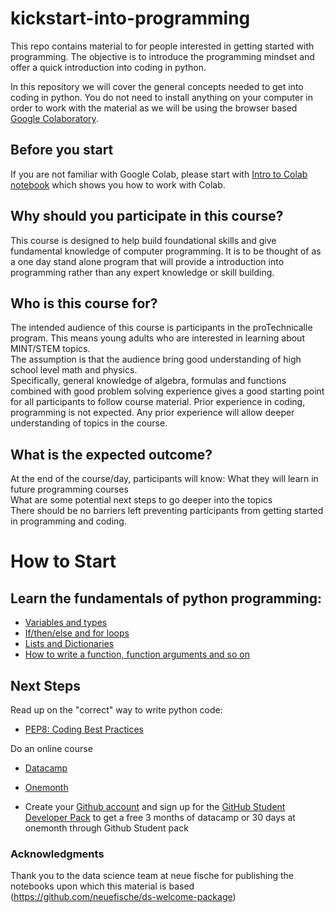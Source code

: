 # kickstart-into-programming
This repo contains material to for people interested in getting started with programming. The objective is to introduce the programming mindset and offer a quick introduction into coding in python.

In this repository we will cover the general concepts needed to get into coding in python. You do not need to install anything on your computer in order to work with the material as we will be using the browser based [Google Colaboratory](https://colab.research.google.com/).

## Before you start
If you are not familiar with Google Colab, please start with [Intro to Colab notebook](Intro_to_Colab.ipynb) which shows you how to work with Colab.

## Why should you participate in this course?
This course is designed to help build foundational skills and give fundamental knowledge of computer programming. It is to be thought of as a one day stand alone program that will provide a introduction into programming rather than any expert knowledge or skill building.

## Who is this course for?
The intended audience of this course is participants in the proTechnicalle program. 
This means young adults who are interested in learning about MINT/STEM topics.  
The assumption is that the audience bring good understanding of high school level math and physics.  
Specifically, general knowledge of algebra, formulas and functions combined with good problem solving experience gives a good starting point for all participants to follow course material.
Prior experience in coding, programming is not expected. Any prior experience will allow deeper understanding of topics in the course.

## What is the expected outcome?
At the end of the course/day, participants will know:
What they will learn in future programming courses  
What are some potential next steps to go deeper into the topics  
There should be no barriers left preventing participants from getting started in programming and coding.

# How to Start
## Learn the fundamentals of python programming:
- [Variables and types](basics/1_Python_Variables_Types.ipynb)
- [If/then/else and for loops](basics/2_Python_If_Else_Loops.ipynb)
- [Lists and Dictionaries](basics/3_Python_Lists_Dictionaries.ipynb)
- [How to write a function, function arguments and so on](basics/4_Python_Functions.ipynb)

## Next Steps
Read up on the "correct" way to write python code:
- [PEP8: Coding Best Practices](Coding_best_practices.ipynb)

Do an online course
- [Datacamp](https://www.datacamp.com/courses/intro-to-python-for-data-science)
- [Onemonth](https://onemonth.com/github/students)  

- Create your [Github account](https://github.com/signup) and sign up for the [GitHub Student Developer Pack](https://education.github.com/pack) to get a free 3 months of datacamp or 30 days at onemonth through Github Student pack


### Acknowledgments
Thank you to the data science team at neue fische for publishing the notebooks upon which this material is based (https://github.com/neuefische/ds-welcome-package)
